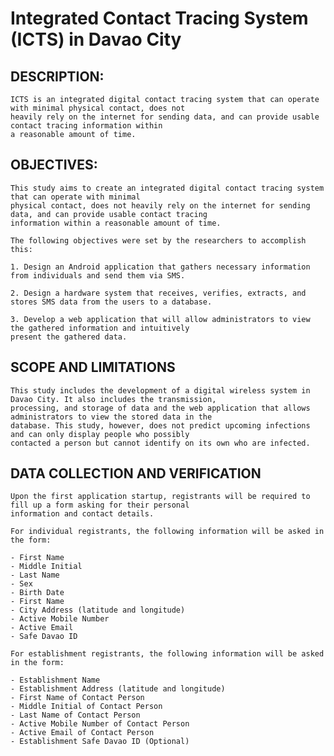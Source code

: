 # Integrated Contact Tracing System (ICTS) in Davao City

## DESCRIPTION:

	ICTS is an integrated digital contact tracing system that can operate with minimal physical contact, does not 
	heavily rely on the internet for sending data, and can provide usable contact tracing information within 
	a reasonable amount of time.

## OBJECTIVES:

	This study aims to create an integrated digital contact tracing system that can operate with minimal 
	physical contact, does not heavily rely on the internet for sending data, and can provide usable contact tracing 
	information within a reasonable amount of time.

	The following objectives were set by the researchers to accomplish this:

	1. Design an Android application that gathers necessary information from individuals and send them via SMS.

	2. Design a hardware system that receives, verifies, extracts, and stores SMS data from the users to a database.

	3. Develop a web application that will allow administrators to view the gathered information and intuitively 
	present the gathered data.

## SCOPE AND LIMITATIONS

	This study includes the development of a digital wireless system in Davao City. It also includes the transmission, 
	processing, and storage of data and the web application that allows administrators to view the stored data in the 
	database. This study, however, does not predict upcoming infections and can only display people who possibly 
	contacted a person but cannot identify on its own who are infected.

## DATA COLLECTION AND VERIFICATION

	Upon the first application startup, registrants will be required to fill up a form asking for their personal 
	information and contact details.

	For individual registrants, the following information will be asked in the form:

	- First Name
	- Middle Initial
	- Last Name
	- Sex
	- Birth Date
	- First Name
	- City Address (latitude and longitude)
	- Active Mobile Number
	- Active Email
	- Safe Davao ID

	For establishment registrants, the following information will be asked in the form:

	- Establishment Name
    - Establishment Address (latitude and longitude)
    - First Name of Contact Person
    - Middle Initial of Contact Person
    - Last Name of Contact Person
    - Active Mobile Number of Contact Person
    - Active Email of Contact Person
    - Establishment Safe Davao ID (Optional)